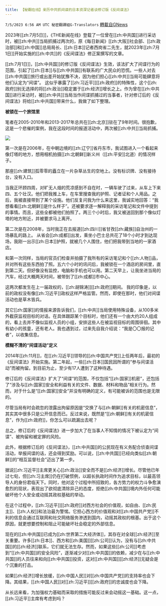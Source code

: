 ```yaml
---
title: 【秘翻在线】亲历中共抓间谍的日本资深记者谈修订版《反间谍法》
---
```

`7/5/2023 6:56 AM UTC 秘密翻譯組G-Translators` [轉載自GNews](https://gnews.org/articles/1438085)

2023年[[zh:7月5日]]，《THE新闻在线》登载了一位曾在[[zh:中共国]]进行采访时，被[[zh:中共]]当局抓捕过两次的，原《每日新闻》[[zh:大阪]]社会部、[[zh:政治部]]和[[zh:中国]]总局局长、[[zh:日本]]记者西岗省二先生，就2023年[[zh:7月1日]]开始实施的[[zh:中共]]的《反间谍法》修正案撰写的文章。

[[zh:7月1日]]，[[zh:中共国]]的修订版《反间谍法》生效，该法扩大了间谍行为的范围，引起了[[zh:日本]]与[[zh:中共国]]有联系的广大民众的恐慌。一些人对去[[zh:中共国]]旅行或出差开始犹豫不决，因为他们担心[[zh:中共]]当局可能肆意将他们认定为“间谍”。 这似乎暴露了[[zh:习近平]][[zh:政府]]的特殊性，这个[[zh:政府]]别无选择的将[[zh:政治]]稳定置于[[zh:经济]]增长之上。作为曾在[[zh:中共国]]进行采访时，被[[zh:中共]]当局当作间谍抓捕过的当事者，针对修订后的《反间谍法》将给[[zh:中共国]]带来什么，我做了如下整理。

**被锁在一个旅馆里**

笔者在2005-2010年和2013-2017年总共在[[zh:北京]]驻在了9年时间。很抱歉，这是一个悲催的案例，我在这段时间的报道活动中，两次被[[zh:中共]]当局抓捕。

![](https://i.imgur.com/XiVWbzd.png)         

第一次是在2006年，在中朝边境的[[zh:辽宁]]省丹东市，我试图进入一个看起来像灯塔的地方，想用相机拍摄[[zh:北朝鲜]]新义州（[[zh:平安]]北道）的情况样子。

那座[[zh:建筑]]孤零零的矗立在一片杂草丛生的空地上。没有标识牌、没有接待台，没有入口。

当我正环顾四周，对旷无人烟的荒凉感到不自在时，一辆车驶了过来，从车上下来四、五个壮汉。他们把我推上车，在车里搜查我的护照、记者证和个人用品。之后，我被直接带到了某个设施。他们反复问我为什么来这里，我诚实地回答：“我想看看[[zh:北朝鲜]]是什么样子”。还被要求逐一解释我的采访笔记和文件中提到的事情。而且，这些全都被他们拍照了。两三个小时后，我又被送回到那个像似灯塔的地方附近，并被要求马上离开。

第二次是在2008年，当时我正在去报道[[zh:四川]]省甘孜[[zh:藏族]]自治州的一场暴乱的路上。 从省会[[zh:成都]]出发，乘坐小巴士总共花了18个小时才到达现场，我刚一出示[[zh:日本]]护照，就被几个人围住，他们把我带到当地的一家酒店。

和第一次同样，当局的官员们检查并拍摄了我所有的采访笔记和个[[zh:人物]]品，并对所有这些东西拍了照。五六个小时的讯问后，我被锁在一个酒店的房间里，直到第二天。但好像没有监控，电脑和手机也可以用。第二天早上，让我坐进当局的汽车，经过大概两天时间，被带到了[[zh:成都]]市中心。

这两次都发生在上一届政权的，[[zh:胡锦涛]][[zh:政府]]期间。 我的印象是，以前的政权没有像[[zh:习近平]]政权这样严格监管。然而，即使在那时，他们对间谍活动也是草木皆兵。

其它[[zh:国家]]的情报来源告诉我们，[[zh:中共]]当局使用特殊设备，从100多米外截获监视目标的对话。在具体跟踪某个目标时，他们还有一个由大约20人组成的，看上去并不像似监视人员的小组，安排这些人在被监视目标的周围徘徊。其中有幼小的孩童，还有老人。我也遇到过，过来先自我介绍说：“我是〇〇报的记者”，以收集信息。

**模糊不清的“间谍活动”定义**

2014年[[zh:11月]]，在[[zh:习近平]]领导的[[zh:中国共产党]]上任两年后，最初的《反间谍法》开始实施。第二年起，一些[[zh:日本]]国民因所谓的“参与间谍活动”而被拘留。到目前为止，至少有17人遭到了这种待遇。

修订后的《反间谍法》扩大了“间谍”的范围，不仅包括“[[zh:国家]]机密”，还包括了“涉及与[[zh:国家]]安全和利益有关的文件、数据、材料和物品”相关行为。然而，对于什么是“[[zh:国家]]安全”并没有明确的定义，有可能被诉的范围也是无限的。

尽管当局有时会疏忽的泄露出拘留原因是“交换了与[[zh:朝鲜]]有关的机密信息”，其实其中很多只是公开信息而已。反过来说，既然是“[[zh:朝鲜]]有关的机密信息”，作为[[zh:政府]]，你怎么可以疏漏出去呢？

总之，修订后的《反间谍法》进一步加大了在当事人不知情的情况下被认定为“间谍”、被拘留和被定罪的风险。

此外，根据修订后的《反间谍法》，[[zh:中共国]]的公民现在有义务配合侦查间谍活动，举报间谍的话，还会得到奖励。可以说，[[zh:中共国]]已经向类似[[zh:朝鲜]]的“相互监督社会”迈出了第一步。

据说[[zh:习近平]]主席更关心[[zh:政治]]安全而不是[[zh:经济]]增长。尽管他已年过七旬，但[[zh:习主席]]仍在打破惯例，以超长执政时间作为追求目标，以最高领导人的身份君临天下。同时，他对这个过程中所招致的，各方势力的权力斗争愈演愈烈的现状，表现出了欲彻底清除异己的态度，拒绝[[zh:中共国]]境内外任何可能破坏他个人安全或动摇其政权基础的举动。

在这个过程中，[[zh:习近平]][[zh:政府]]对西方社会的价值观，如自由、[[zh:民主]]、[[zh:人权]]和法治最为警惕。它担心西方的价值观和对[[zh:中国共产党]]不利的信息会通过互联网和社交网络服务渗透到国内，动摇其政权的根基。出于这个原因，就更想要控制和阻止可能破坏社会稳定的外部信息。

现在的[[zh:中共国]]已成为[[zh:世界第二大经济体]]，其存在对全球[[zh:经济]]至关重要。许多[[zh:日本]]、西方和[[zh:美国]][[zh:公司]]认为，没有与[[zh:中共国]]的[[zh:经济]]联系，它们就无法生存。然而，如果这些[[zh:公司]]考虑到“[[zh:中共国]]的安全风险”，逐渐减少对[[zh:中共国]]的依赖，减少在与[[zh:中共国]]的人员往来和向[[zh:中共国]]投资，这对[[zh:中共国]][[zh:经济]]无疑会是个沉重的打击。

如果[[zh:经济]]增长放缓，[[zh:中国人民]]对[[zh:中国共产党]]的支持率也会下降。其结果，[[zh:中国人民]]对[[zh:习近平]][[zh:政府]]的忠诚度也会下降。

从长远来看，为加强权力基础而采取的措施可能反过来会动摇这一基础。这一点，[[zh:习近平]]主席有考虑到吗？

